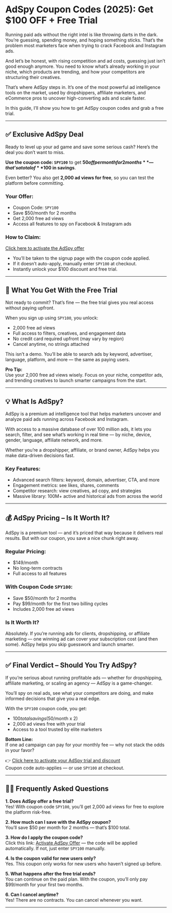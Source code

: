 # AdSpy Coupon Codes (2025): Get $100 OFF + Free Trial

Running paid ads without the right intel is like throwing darts in the dark. You’re guessing, spending money, and hoping something sticks. That’s the problem most marketers face when trying to crack Facebook and Instagram ads.

And let’s be honest, with rising competition and ad costs, guessing just isn’t good enough anymore. You need to know what’s already working in your niche, which products are trending, and how your competitors are structuring their creatives.

That’s where AdSpy steps in. It’s one of the most powerful ad intelligence tools on the market, used by dropshippers, affiliate marketers, and eCommerce pros to uncover high-converting ads and scale faster.

In this guide, I’ll show you how to get AdSpy coupon codes and grab a free trial.

---

## ✅ Exclusive AdSpy Deal

Ready to level up your ad game and save some serious cash? Here’s the deal you don’t want to miss.

**Use the coupon code: `SPY100`** to get **$50 off per month for 2 months** — that’s a total of **$100 in savings**.

Even better? You also get **2,000 ad views for free**, so you can test the platform before committing.

### Your Offer:
- Coupon Code: `SPY100`
- Save $50/month for 2 months
- Get 2,000 free ad views
- Access all features to spy on Facebook & Instagram ads

### How to Claim:
[Click here to activate the AdSpy offer](https://app.adspy.com/subscribe?a=e49b750)

- You’ll be taken to the signup page with the coupon code applied.
- If it doesn’t auto-apply, manually enter `SPY100` at checkout.
- Instantly unlock your $100 discount and free trial.

---

## 🎯 What You Get With the Free Trial

Not ready to commit? That’s fine — the free trial gives you real access without paying upfront.

When you sign up using `SPY100`, you unlock:
- 2,000 free ad views
- Full access to filters, creatives, and engagement data
- No credit card required upfront (may vary by region)
- Cancel anytime, no strings attached

This isn’t a demo. You’ll be able to search ads by keyword, advertiser, language, platform, and more — the same as paying users.

**Pro Tip:**  
Use your 2,000 free ad views wisely. Focus on your niche, competitor ads, and trending creatives to launch smarter campaigns from the start.

---

## 💡 What Is AdSpy?

AdSpy is a premium ad intelligence tool that helps marketers uncover and analyze paid ads running across Facebook and Instagram.

With access to a massive database of over 100 million ads, it lets you search, filter, and see what’s working in real time — by niche, device, gender, language, affiliate network, and more.

Whether you’re a dropshipper, affiliate, or brand owner, AdSpy helps you make data-driven decisions fast.

### Key Features:
- Advanced search filters: keyword, domain, advertiser, CTA, and more
- Engagement metrics: see likes, shares, comments
- Competitor research: view creatives, ad copy, and strategies
- Massive library: 100M+ active and historical ads from across the world

---

## 💰 AdSpy Pricing – Is It Worth It?

AdSpy is a premium tool — and it’s priced that way because it delivers real results. But with our coupon, you save a nice chunk right away.

### Regular Pricing:
- $149/month
- No long-term contracts
- Full access to all features

### With Coupon Code `SPY100`:
- Save $50/month for 2 months
- Pay $99/month for the first two billing cycles
- Includes 2,000 free ad views

### Is It Worth It?

Absolutely. If you’re running ads for clients, dropshipping, or affiliate marketing — one winning ad can cover your subscription cost (and then some). AdSpy helps you skip guesswork and launch smarter.

---

## ✅ Final Verdict – Should You Try AdSpy?

If you’re serious about running profitable ads — whether for dropshipping, affiliate marketing, or scaling an agency — AdSpy is a game-changer.

You’ll spy on real ads, see what your competitors are doing, and make informed decisions that give you a real edge.

With the `SPY100` coupon code, you get:
- $100 total savings ($50/month x 2)
- 2,000 ad views free with your trial
- Access to a tool trusted by elite marketers

**Bottom Line:**  
If one ad campaign can pay for your monthly fee — why not stack the odds in your favor?

👉 [Click here to activate your AdSpy trial and discount](https://app.adspy.com/subscribe?a=e49b750)  
Coupon code auto-applies — or use `SPY100` at checkout.

---

## 🙋‍♂️ Frequently Asked Questions

**1. Does AdSpy offer a free trial?**  
Yes! With coupon code `SPY100`, you’ll get 2,000 ad views for free to explore the platform risk-free.

**2. How much can I save with the AdSpy coupon?**  
You’ll save $50 per month for 2 months — that’s $100 total.

**3. How do I apply the coupon code?**  
Click this link: [Activate AdSpy Offer](https://app.adspy.com/subscribe?a=e49b750) — the code will be applied automatically. If not, just enter `SPY100` manually.

**4. Is the coupon valid for new users only?**  
Yes. This coupon only works for new users who haven’t signed up before.

**5. What happens after the free trial ends?**  
You can continue on the paid plan. With the coupon, you’ll only pay $99/month for your first two months.

**6. Can I cancel anytime?**  
Yes! There are no contracts. You can cancel whenever you want.

---

